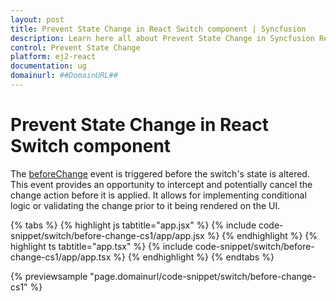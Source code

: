 ```yaml
---
layout: post
title: Prevent State Change in React Switch component | Syncfusion
description: Learn here all about Prevent State Change in Syncfusion React Switch component of Syncfusion Essential JS 2 and more.
control: Prevent State Change 
platform: ej2-react
documentation: ug
domainurl: ##DomainURL##
---
```


# Prevent State Change in React Switch component

The [beforeChange](https://ej2.syncfusion.com/react/documentation/api/switch/#beforechange) event is triggered before the switch's state is altered. This event provides an opportunity to intercept and potentially cancel the change action before it is applied. It allows for implementing conditional logic or validating the change prior to it being rendered on the UI.


{% tabs %}
{% highlight js tabtitle="app.jsx" %}
{% include code-snippet/switch/before-change-cs1/app/app.jsx %}
{% endhighlight %}
{% highlight ts tabtitle="app.tsx" %}
{% include code-snippet/switch/before-change-cs1/app/app.tsx %}
{% endhighlight %}
{% endtabs %}

 {% previewsample "page.domainurl/code-snippet/switch/before-change-cs1" %}